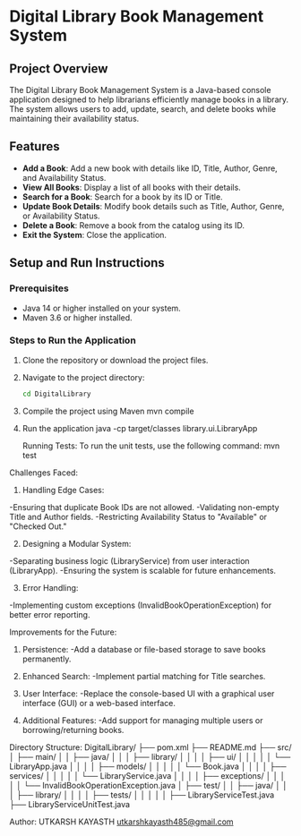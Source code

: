 # Digital Library Book Management System

## Project Overview
The Digital Library Book Management System is a Java-based console application designed to help librarians efficiently manage books in a library. The system allows users to add, update, search, and delete books while maintaining their availability status.

## Features
- **Add a Book**: Add a new book with details like ID, Title, Author, Genre, and Availability Status.
- **View All Books**: Display a list of all books with their details.
- **Search for a Book**: Search for a book by its ID or Title.
- **Update Book Details**: Modify book details such as Title, Author, Genre, or Availability Status.
- **Delete a Book**: Remove a book from the catalog using its ID.
- **Exit the System**: Close the application.

## Setup and Run Instructions
### Prerequisites
- Java 14 or higher installed on your system.
- Maven 3.6 or higher installed.

### Steps to Run the Application
1. Clone the repository or download the project files.
2. Navigate to the project directory:
   ```bash
   cd DigitalLibrary
3. Compile the project using Maven
   mvn compile
4. Run the application
   java -cp target/classes library.ui.LibraryApp

   Running Tests:
   To run the unit tests, use the following command:
   mvn test


Challenges Faced:
1. Handling Edge Cases:

-Ensuring that duplicate Book IDs are not allowed.
-Validating non-empty Title and Author fields.
-Restricting Availability Status to "Available" or "Checked Out."

2. Designing a Modular System:

-Separating business logic (LibraryService) from user interaction (LibraryApp).
-Ensuring the system is scalable for future enhancements.

3. Error Handling:

-Implementing custom exceptions (InvalidBookOperationException) for better error reporting.


Improvements for the Future:

1. Persistence:
-Add a database or file-based storage to save books permanently.

2. Enhanced Search:
-Implement partial matching for Title searches.

3. User Interface:
-Replace the console-based UI with a graphical user interface (GUI) or a web-based interface.

4. Additional Features:
-Add support for managing multiple users or borrowing/returning books.

Directory Structure:
DigitalLibrary/
├── pom.xml
├── README.md
├── src/
│   ├── main/
│   │   ├── java/
│   │   │   ├── library/
│   │   │   │   ├── ui/
│   │   │   │   │   └── LibraryApp.java
│   │   │   │   ├── models/
│   │   │   │   │   └── Book.java
│   │   │   │   ├── services/
│   │   │   │   │   └── LibraryService.java
│   │   │   │   ├── exceptions/
│   │   │   │   │   └── InvalidBookOperationException.java
│   ├── test/
│   │   ├── java/
│   │   │   ├── library/
│   │   │   │   ├── tests/
│   │   │   │   │   ├── LibraryServiceTest.java
                    ├── LibraryServiceUnitTest.java


Author:
UTKARSH KAYASTH
utkarshkayasth485@gmail.com
